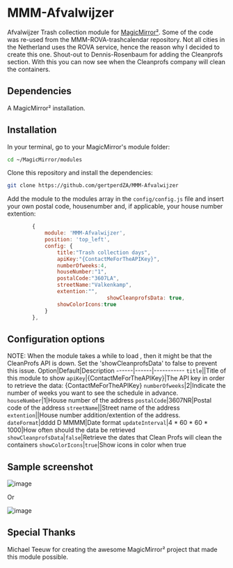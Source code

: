 # MMM-Afvalwijzer

Afvalwijzer Trash collection module for [MagicMirror²](https://github.com/MagicMirrorOrg/MagicMirror). Some of the code was re-used from the MMM-ROVA-trashcalendar repository. Not all cities in the Netherland uses the ROVA service, hence the reason why I decided to create this one.
Shout-out to Dennis-Rosenbaum for adding the Cleanprofs section. With this you can now see when the Cleanprofs company will clean the containers. 

## Dependencies

A MagicMirror² installation.

## Installation

In your terminal, go to your MagicMirror's module folder:

```bash
cd ~/MagicMirror/modules
```

Clone this repository and install the dependencies:

```bash
git clone https://github.com/gertperdZA/MMM-Afvalwijzer
```

Add the module to the modules array in the `config/config.js` file and insert your own postal code, housenumber and, if applicable, your house number extention:

```js
		{
			module: 'MMM-Afvalwijzer',
			position: 'top_left',
			config: {
				title:"Trash collection days",
				apiKey:"{ContactMeForTheAPIKey}",
				numberOfweeks:4,
				houseNumber:"1",
				postalCode:"3607LA",
				streetName:"Valkenkamp",
				extention:"",
                                showCleanprofsData: true,
				showColorIcons:true
			}
		},
```
## Configuration options
NOTE: When the module takes a while to load , then it might be that the CleanProfs API is down. Set the 'showCleanprofsData' to false to prevent this issue. 
Option|Default|Description
------|------|-----------
`title`||Title of this module to show
`apiKey`|{ContactMeForTheAPIKey}|The API key in order to retrieve the data: {ContactMeForTheAPIKey}
`numberOfweeks`|2|Indicate the number of weeks you want to see the schedule in advance.
`houseNumber`|1|House number of the address
`postalCode`|3607NR|Postal code of the address
`streetName`||Street name of the address
`extention`||House number addition/extention of the address.
`dateFormat`|dddd D MMMM|Date format 
`updateInterval`|4 * 60 * 60 * 1000|How often should the data be retrieved
`showCleanprofsData`|`false`|Retrieve the dates that Clean Profs will clean the containers
`showColorIcons`|`true`|Show icons in color when true

## Sample screenshot

![image](https://github.com/user-attachments/assets/01efd7cb-b1d9-4bd8-88e1-a329a8cf25d1)

Or 

![image](https://github.com/user-attachments/assets/4f4286c1-bd32-4eea-9b65-6a6e9a8b3252)



## Special Thanks

Michael Teeuw for creating the awesome MagicMirror² project that made this module possible.
